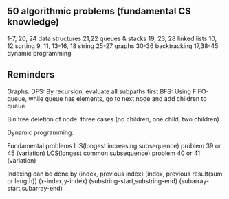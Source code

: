 50 algorithmic problems (fundamental CS knowledge)
--------------------------------------------------

1-7, 20, 24 data structures
21,22 queues & stacks
19, 23, 28 linked lists
10, 12 sorting
9, 11, 13-16, 18 string
25-27 graphs
30-36 backtracking
17,38-45 dynamic programming

Reminders
----------

Graphs:
DFS: By recursion, evaluate all subpaths first
BFS: Using FIFO-queue, while queue has elements, go to next node and add children to queue

Bin tree deletion of node:
three cases (no children, one child, two children)

Dynamic programming:

Fundamental problems
LIS(longest increasing subsequence) problem 39 or 45 (variation)
LCS(longest common subsequence) problem 40 or 41 (variation)

Indexing can be done by 
(index, previous index)
(index, previous result(sum or length))
(x-index,y-index)
(substring-start,substring-end)
(subarray-start,subarray-end)

